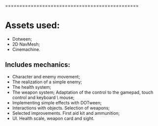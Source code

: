 ===============================================
# Assets used:

- Dotween;
- 2D NavMesh;
- Cinemachine.

## Includes mechanics:

- Character and enemy movement; 
- The realization of a simple enemy; 
- The health system; 
- The weapon system; Adaptation of the control to the gamepad, touch control and keyboard \ mouse; 
- Implementing simple effects with DOTween;
- Interactions with objects. Selection of weapons; 
- Selected improvements. First aid kit and ammunition; 
- UI. Health scale, weapon card and sight.
